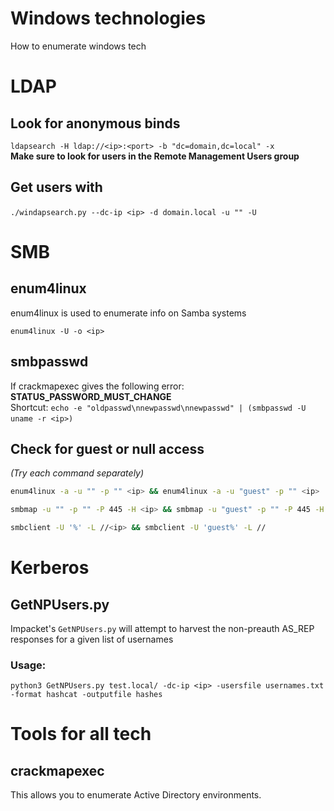 # Windows technologies
How to enumerate windows tech

# LDAP
## Look for anonymous binds
`ldapsearch -H ldap://<ip>:<port> -b "dc=domain,dc=local" -x`    
**Make sure to look for users in the Remote Management Users group**    

## Get users with
`./windapsearch.py --dc-ip <ip> -d domain.local -u "" -U`
​
# SMB
## enum4linux
enum4linux is used to enumerate info on Samba systems

`enum4linux -U -o <ip>`

## smbpasswd
If crackmapexec gives the following error: **STATUS_PASSWORD_MUST_CHANGE**    
Shortcut:
`echo -e "oldpasswd\nnewpasswd\nnewpasswd" | (smbpasswd -U uname -r <ip>)`
​
## Check for guest or null access
*(Try each command separately)*
```sh
enum4linux -a -u "" -p "" <ip> && enum4linux -a -u "guest" -p "" <ip>

smbmap -u "" -p "" -P 445 -H <ip> && smbmap -u "guest" -p "" -P 445 -H <ip>

smbclient -U '%' -L //<ip> && smbclient -U 'guest%' -L //
```

# Kerberos
## GetNPUsers.py
Impacket's `GetNPUsers.py` will attempt to harvest the non-preauth AS_REP responses for a given list of usernames

### Usage:
`python3 GetNPUsers.py test.local/ -dc-ip <ip> -usersfile usernames.txt -format hashcat -outputfile hashes`


# Tools for all tech
## crackmapexec
This allows you to enumerate Active Directory environments.